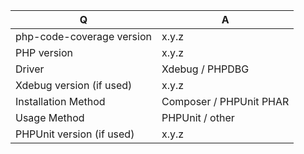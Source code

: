 | Q                         | A                       
|---------------------------|-------------------------
| php-code-coverage version | x.y.z                   
| PHP version               | x.y.z                   
| Driver                    | Xdebug / PHPDBG         
| Xdebug version (if used)  | x.y.z                   
| Installation Method       | Composer / PHPUnit PHAR 
| Usage Method              | PHPUnit / other         
| PHPUnit version (if used) | x.y.z                   

<!--
- Please fill in this template according to your issue.
- Please keep the table shown above at the top of your issue.
- Please post code as text (using proper markup). Do not post screenshots of code.
- For support request or how-tos, visit https://phpunit.de/support.html
- Otherwise, replace this comment by the description of your issue.
-->

